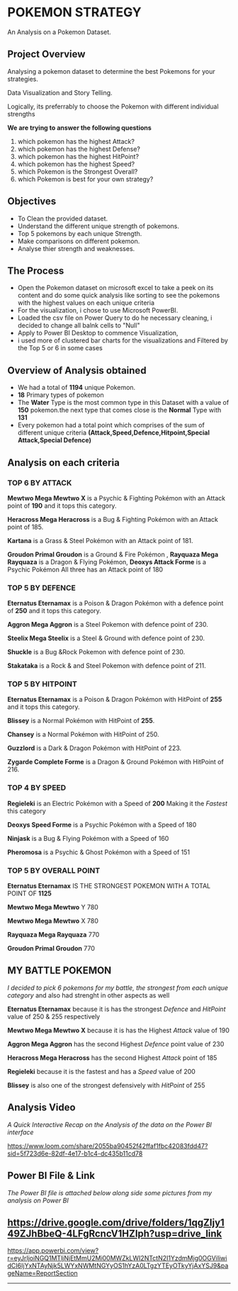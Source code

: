 # POKEMON STRATEGY
An Analysis on a Pokemon Dataset.

## Project Overview
Analysing a pokemon dataset to determine the best Pokemons for your strategies.  

Data Visualization and Story Telling.

Logically, its preferrably to choose the Pokemon with different individual strengths


**We are trying to answer the following questions**
1. which pokemon has the highest Attack?
2. which pokemon has the highest Defense?
3. which pokemon has the highest HitPoint?
4. which pokemon has the highest Speed?
5. which Pokemon is the Strongest Overall?
6. which Pokemon is best for your own strategy?

## Objectives
- To Clean the provided dataset.
- Understand the different unique strength of pokemons.
- Top 5 pokemons by each unique Strength.
- Make comparisons on different pokemon.
- Analyse thier strength and weaknesses.


## The Process
- Open the Pokemon dataset on microsoft excel to take a peek on its content and do some quick analysis like sorting to see the pokemons with the highest values on each unique criteria
- For the visualization, i chose to use Microsoft PowerBI.
- Loaded the csv file on Power Query to do he necessary cleaning, i decided to change all balnk cells to "Null"
- Apply to Power BI Desktop to commence Visualization,
- i used more of clustered bar charts for the visualizations and Filtered by the Top 5 or 6 in some cases
  
## Overview of Analysis obtained
- We had a total of **1194** unique Pokemon.
- **18** Primary types of pokemon
- The **Water** Type is the most common type in this Dataset with a value of **150** pokemon.the next type that comes close is the **Normal** Type with **131**
- Every pokemon had a total point which comprises of the sum of different unique criteria **(Attack,Speed,Defence,Hitpoint,Special Attack,Special Defence)**
  
## Analysis on each criteria

### TOP 6 BY ATTACK 

**Mewtwo Mega Mewtwo X** is a Psychic & Fighting Pokémon with an Attack point of **190** and it tops this category.

**Heracross Mega Heracross** is a Bug & Fighting Pokémon with an Attack point of  185.

**Kartana** is a Grass & Steel Pokémon with an Attack point of  181.

**Groudon Primal Groudon** is a Ground & Fire Pokémon , **Rayquaza Mega Rayquaza** is a Dragon & Flying Pokémon, **Deoxys Attack Forme** is a Psychic Pokémon All three has an Attack point of 180

### TOP 5 BY DEFENCE
**Eternatus Eternamax** is a Poison & Dragon Pokémon with a defence point of **250** and it tops this category.

**Aggron Mega Aggron** is a Steel Pokemon with defence point of 230.

**Steelix Mega Steelix** is a Steel & Ground with defence point of 230.

**Shuckle** is a Bug &Rock Pokemon with defence point of 230.

**Stakataka** is a Rock & and Steel Pokemon with defence point of 211.


### TOP 5 BY HITPOINT

**Eternatus Eternamax** is a Poison & Dragon Pokémon with HitPoint of **255** and it tops this category. 

**Blissey** is a Normal Pokémon with HitPoint of **255**.

**Chansey** is a Normal Pokémon with HitPoint of  250. 

**Guzzlord** is a Dark & Dragon Pokémon with HitPoint of 223. 

**Zygarde Complete Forme** is a Dragon & Ground Pokémon with HitPoint of  216.


### TOP 4 BY SPEED
**Regieleki** is an Electric Pokémon with a Speed of **200** Making it the _Fastest_ this category

**Deoxys Speed Forme** is a Psychic Pokémon with a Speed of 180

**Ninjask** is a Bug & Flying Pokémon with a Speed of 160

**Pheromosa** is a Psychic & Ghost Pokémon with a Speed of 151



### TOP 5 BY OVERALL POINT
**Eternatus Eternamax** IS THE STRONGEST POKEMON WITH A TOTAL POINT OF **1125**

**Mewtwo Mega Mewtwo** Y 780

**Mewtwo Mega Mewtwo** X 780

**Rayquaza Mega Rayquaza** 770

**Groudon Primal Groudon** 770

## MY BATTLE POKEMON
_I decided to pick 6 pokemons for my battle, the strongest from each unique category_ and also had strenght in other aspects as well

**Eternatus Eternamax** because it is has the strongest _Defence_ and _HitPoint_ value of 250 & 255 respectively

**Mewtwo Mega Mewtwo X** because it is has the Highest _Attack_ value of 190

**Aggron Mega Aggron** has the second Highest _Defence_ point value of 230

**Heracross Mega Heracross** has the second Highest _Attack_ point of  185

**Regieleki** because it is the fastest and has a _Speed_ value of 200

**Blissey** is also one of the strongest defensively with _HitPoint_ of  255



## Analysis Video
_A Quick Interactive Recap on the Analysis of the data on the Power BI interface_

https://www.loom.com/share/2055ba90452f42ffaf1fbc42083fdd47?sid=5f723d6e-82df-4e17-b1c4-dc435b11cd78


## Power BI File & Link
_The Power BI file is attached below along side some pictures from my analysis on Power BI_

https://drive.google.com/drive/folders/1qgZIjy149ZJhBbeQ-4LFgRcncV1HZIph?usp=drive_link
---

https://app.powerbi.com/view?r=eyJrIjoiNGQ1MTljNjEtMmU2Mi00MWZkLWI2NTctN2I1YzdmMjg0OGViIiwidCI6IjYxNTAyNjk5LWYxNWMtNGYyOS1hYzA0LTgzYTEyOTkyYjAxYSJ9&pageName=ReportSection

---
